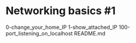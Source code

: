 # Networking basics #1

0-change_your_home_IP
1-show_attached_IP
100-port_listening_on_localhost
README.md
